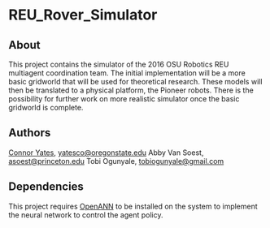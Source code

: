 # REU_Rover_Simulator

## About
This project contains the simulator of the 2016 OSU Robotics REU multiagent coordination team.
The initial implementation will be a more basic gridworld that will be used for theoretical research.
These models will then be translated to a physical platform, the Pioneer robots.
There is the possibility for further work on more realistic simulator once the basic gridworld is complete.

## Authors
[Connor Yates](github.com/Sir-Batman), [yatesco@oregonstate.edu](mailto:yatesco@oregonstate.edu)
Abby Van Soest, [asoest@princeton.edu](mailto:asoest@princeton.edu)
Tobi Ogunyale, [tobiogunyale@gmail.com](mailto:tobiogunyale@gmail.com)

## Dependencies
This project requires [OpenANN](https://openann.github.io/OpenANN-apidoc/index.html) to be installed on the system to implement the neural network to control the agent policy.

